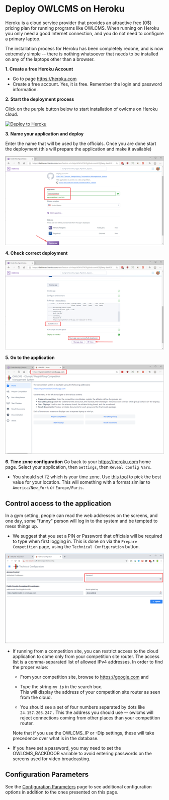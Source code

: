 

# Deploy OWLCMS on Heroku

Heroku is a cloud service provider that provides an attractive free (0$) pricing plan for running programs like OWLCMS.  When running on Heroku you only need a good Internet connection, and you do not need to configure a primary laptop.

The installation process for Heroku has been completely redone, and is now extremely simple -- there is nothing whatsoever that needs to be installed on any of the laptops other than a browser.

**1. Create a free Heroku Account**

- Go to page https://heroku.com
- Create a free account.  Yes, it is free.  Remember the login and password information.

**2. Start the deployment process**

Click on the purple button below to start installation of owlcms on Heroku cloud.

[![Deploy to Heroku](https://www.herokucdn.com/deploy/button.png)](https://heroku.com/deploy?template=https://github.com/jflamy-dev/owlcms-heroku)

**3. Name your application and deploy**

Enter the name that will be used by the officials.  Once you are done start the deployment (this will prepare the application and make it available)

![020_selectName](img/Heroku/020_selectName.png)

**4. Check correct deployment**

![030_deployApp](img/Heroku/030_deployApp.png)

**5. Go to the application**

![040_success](img/Heroku/040_success.png)

**6. Time zone configuration**
Go back to your https://heroku.com home page.  Select your application, then `Settings`, then `Reveal Config Vars`.

- You should set `TZ` which is your time zone.   Use [this tool](http://www.timezoneconverter.com/cgi-bin/findzone/findzone.tzc) to pick the best value for your location. This will something with a format similar to `America/New_York` or `Europe/Paris`. 

## Control access to the application

In a gym setting, people can read the web addresses on the screens, and one day, some "funny" person will log in to the system and be tempted to mess things up.
- We suggest that you set a PIN or Password that officials will be required to type when first logging in.  This is done on via the `Prepare Competition` page, using the `Technical Configuration` button.

![053_editPIN](img/PublicResults/053_editPIN.png)

- If running from a competition site, you can restrict access to the cloud application to come only from your competition site router. The access list is a comma-separated list of allowed IPv4 addresses.   In order to find the proper value:

  - From your competition site, browse to https://google.com and 
  
  - Type the string  `my ip`  in the search box.  
    This will display the address of your competition site router as seen from the cloud.  
    
  - You should see a set of four numbers separated by dots like `24.157.203.247`  . This the address you should use -- owlcms will reject connections coming from other places than your competition router. 
  
  Note that if you use the OWLCMS_IP or -Dip settings, these will take precedence over what is in the database.
  
- If you have set a password, you may need to set the OWLCMS_BACKDOOR variable to avoid entering passwords on the screens used for video broadcasting.

## Configuration Parameters

See the [Configuration Parameters](./Configuration.md ':include') page to see additional configuration options in addition to the ones presented on this page.
